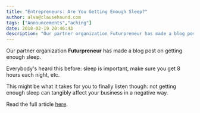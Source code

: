 ```yaml
---
title: "Entrepreneurs: Are You Getting Enough Sleep?"
author: alva@clausehound.com
tags: ["Announcements","aching"]
date: 2018-02-19 20:46:43
description: "Our partner organization Futurpreneur has made a blog post on getting enough sleep, the short and long-term benefits of making sleep a priority."
---
```




Our partner organization **Futurpreneur** has made a blog post on getting enough sleep.

Everybody's heard this before: sleep is important, make sure you get 8 hours each night, etc.

This might be what it takes for you to finally listen though: not getting enough sleep can tangibly affect your business in a negative way.

Read the full article [here](https://www.futurpreneur.ca/en/2018/sacrificing-sleep-entrepreneurs/).
